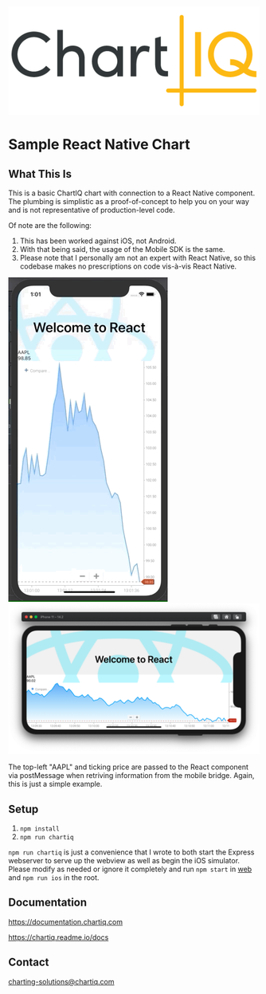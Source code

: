 ![](./_assets/chartIQ-horizontal.png)

# Sample React Native Chart

## What This Is

This is a basic ChartIQ chart with connection to a React Native component. The plumbing is simplistic as a proof-of-concept to help you on your way and is not representative of production-level code.

Of note are the following:

1. This has been worked against iOS, not Android.
1. With that being said, the usage of the Mobile SDK is the same.
1. Please note that I personally am not an expert with React Native, so this codebase makes no prescriptions on code vis-à-vis React Native.

![](./_assets/gif.gif)
![](./_assets/landscape.png)

The top-left "AAPL" and ticking price are passed to the React component via postMessage when retriving information from the mobile bridge. Again, this is just a simple example. 

## Setup

1. `npm install`
1. `npm run chartiq`

`npm run chartiq` is just a convenience that I wrote to both start the Express webserver to serve up the webview as well as begin the iOS simulator. Please modify as needed or ignore it completely and run `npm start` in [web](./web) and `npm run ios` in the root.

## Documentation

https://documentation.chartiq.com

https://chartiq.readme.io/docs

## Contact

charting-solutions@chartiq.com